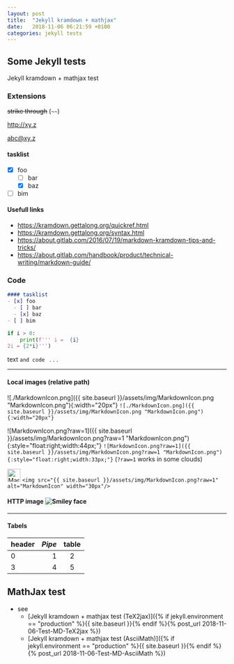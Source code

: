 ```yaml
---
layout: post
title:  "Jekyll kramdown + mathjax"
date:   2018-11-06 06:21:59 +0100
categories: jekyll tests
---
```

## Some Jekyll tests

Jekyll kramdown + mathjax test


### Extensions

~~strike through~~  (`~~`)

<http://xy.z>

<abc@xy.z>

#### tasklist 
- [x] foo
  - [ ] bar
  - [x] baz
- [ ] bim

#### Usefull links

- <https://kramdown.gettalong.org/quickref.html>
- <https://kramdown.gettalong.org/syntax.html>
- <https://about.gitlab.com/2016/07/19/markdown-kramdown-tips-and-tricks/>
- <https://about.gitlab.com/handbook/product/technical-writing/markdown-guide/>

### Code

```markdown
#### tasklist 
- [x] foo
  - [ ] bar
  - [x] baz
- [ ] bim
```

```python
if i > 0:
    print(f''' i =  {i}
2i = {2*i}''')
```

text `and code ` . . .

- - - - -

#### Local images (relative path)

![./MarkdownIcon.png]({{ site.baseurl }}/assets/img/MarkdownIcon.png "MarkdownIcon.png"){:width="20px"}
 `![./MarkdownIcon.png]({{ site.baseurl }}/assets/img/MarkdownIcon.png "MarkdownIcon.png"){:width="20px"}`

![MarkdownIcon.png?raw=1]({{ site.baseurl }}/assets/img/MarkdownIcon.png?raw=1 "MarkdownIcon.png"){:style="float:right;width:44px;"} `![MarkdownIcon.png?raw=1]({{ site.baseurl }}/assets/img/MarkdownIcon.png?raw=1 "MarkdownIcon.png"){:style="float:right;width:33px;"}` (`?raw=1` works in some clouds)

<img src="{{ site.baseurl }}/assets/img/MarkdownIcon.png?raw=1" alt="MarkdownIcon" width="30px"> `<img src="{{ site.baseurl }}/assets/img/MarkdownIcon.png?raw=1" alt="MarkdownIcon" width="30px"/>`

#### HTTP image  ![Smiley face](https://www.wpclipart.com/smiley/wink/.cache/smile_wink.png "Smiley face")

- - - - -

#### Tabels

header | _Pipe_ | table
-------|-------:|:-----:
  0    |      1 | 2
  3    | 4      | 5

## MathJax test

- see
    - [Jekyll kramdown + mathjax test  (TeX2jax)]({% if jekyll.environment == "production" %}{{ site.baseurl }}{% endif %}{% post_url 2018-11-06-Test-MD-TeX2jax %})
    - [Jekyll kramdown + mathjax test (AsciiMath)]({% if jekyll.environment == "production" %}{{ site.baseurl }}{% endif %}{% post_url 2018-11-06-Test-MD-AsciiMath %})
